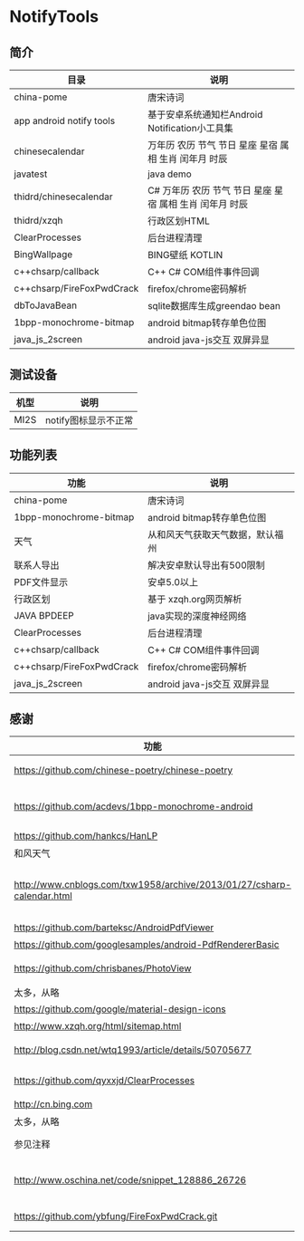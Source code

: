 # NotifyTools

## 简介
    
	
| 目录    |    说明  |
| ------------- |  -------------------- |
|china-pome|唐宋诗词 |
|app android notify tools  |基于安卓系统通知栏Android Notification小工具集 |
|chinesecalendar |万年历 农历 节气 节日 星座 星宿 属相 生肖 闰年月 时辰 |
|javatest |java demo|
|thidrd/chinesecalendar  |C# 万年历 农历 节气 节日 星座 星宿 属相 生肖 闰年月 时辰 |
|thidrd/xzqh |行政区划HTML |
|ClearProcesses|后台进程清理|
|BingWallpage|BING壁纸 KOTLIN|
|c++chsarp/callback|C++ C# COM组件事件回调|
|c++chsarp/FireFoxPwdCrack|firefox/chrome密码解析|
|dbToJavaBean|sqlite数据库生成greendao bean|
|1bpp-monochrome-bitmap|android bitmap转存单色位图 |
|java_js_2screen|android java-js交互 双屏异显|
	
## 测试设备
| 机型    |    说明  |
| ------ |  -------------------- |
|MI2S   |notify图标显示不正常 |

## 功能列表

| 功能    |    说明  |
| ------------- |  -------------------- |
|china-pome|唐宋诗词|
|1bpp-monochrome-bitmap|android bitmap转存单色位图 |
|天气     |从和风天气获取天气数据，默认福州 |
|联系人导出    |解决安卓默认导出有500限制| 
|PDF文件显示    |安卓5.0以上| 
|行政区划   |基于 xzqh.org网页解析| 
|JAVA BPDEEP  |java实现的深度神经网络| 
|ClearProcesses|后台进程清理|
|c++chsarp/callback|C++ C# COM组件事件回调|
|c++chsarp/FireFoxPwdCrack|firefox/chrome密码解析|
|java_js_2screen|android java-js交互 双屏异显|

## 感谢

| 功能    |    说明  |
| ------------- | -------------------- |
|https://github.com/chinese-poetry/chinese-poetry |最全中华古诗词数据库 |
|https://github.com/acdevs/1bpp-monochrome-android |android bitmap转存单色位图|
|https://github.com/hankcs/HanLP |自然语言处理|
|和风天气     |天气数据提供 |
|http://www.cnblogs.com/txw1958/archive/2013/01/27/csharp-calendar.html|C# 万年历 农历 节气 节日 星座 星宿 属相 生肖 闰年月 时辰|
|https://github.com/barteksc/AndroidPdfViewer |PDF显示 |
|https://github.com/googlesamples/android-PdfRendererBasic | 5.0 PDF显示 |
|https://github.com/chrisbanes/PhotoView| 图片缩放移动等 |
|太多，从略 |toolbar |
|https://github.com/google/material-design-icons |图标 |
|http://www.xzqh.org/html/sitemap.html|行政区划网|
|http://blog.csdn.net/wtq1993/article/details/50705677|java实现的深度神经网络|
|https://github.com/qyxxjd/ClearProcesses|无障碍清理进程|
|http://cn.bing.com|BING壁纸|
|太多，从略 |KOTLIN |
|参见注释 |C++ C# COM组件 |
|http://www.oschina.net/code/snippet_128886_26726 |数据库生成javabean小工具（java） |
|https://github.com/ybfung/FireFoxPwdCrack.git|firefox/chrome密码解析|